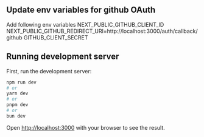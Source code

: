 ## Update env variables for github OAuth

Add following env variables
NEXT_PUBLIC_GITHUB_CLIENT_ID
NEXT_PUBLIC_GITHUB_REDIRECT_URI=http://localhost:3000/auth/callback/github
GITHUB_CLIENT_SECRET

## Running development server

First, run the development server:

```bash
npm run dev
# or
yarn dev
# or
pnpm dev
# or
bun dev
```

Open [http://localhost:3000](http://localhost:3000) with your browser to see the result.